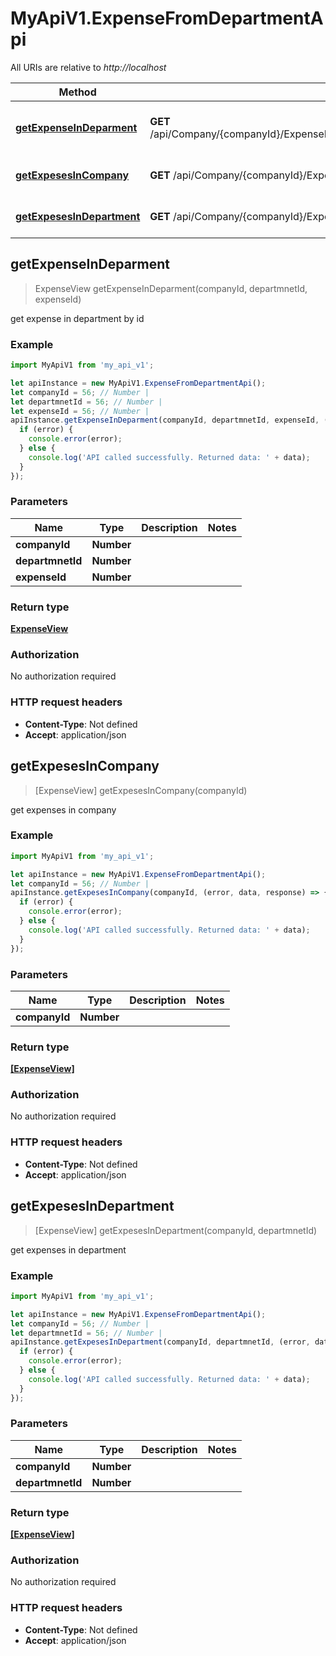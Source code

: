 # MyApiV1.ExpenseFromDepartmentApi

All URIs are relative to *http://localhost*

Method | HTTP request | Description
------------- | ------------- | -------------
[**getExpenseInDeparment**](ExpenseFromDepartmentApi.md#getExpenseInDeparment) | **GET** /api/Company/{companyId}/ExpenseFromDepartment/department/{departmnetId}/{expenseId} | get expense in department by id
[**getExpesesInCompany**](ExpenseFromDepartmentApi.md#getExpesesInCompany) | **GET** /api/Company/{companyId}/ExpenseFromDepartment | get expenses in company
[**getExpesesInDepartment**](ExpenseFromDepartmentApi.md#getExpesesInDepartment) | **GET** /api/Company/{companyId}/ExpenseFromDepartment/department/{departmnetId} | get expenses in department



## getExpenseInDeparment

> ExpenseView getExpenseInDeparment(companyId, departmnetId, expenseId)

get expense in department by id

### Example

```javascript
import MyApiV1 from 'my_api_v1';

let apiInstance = new MyApiV1.ExpenseFromDepartmentApi();
let companyId = 56; // Number | 
let departmnetId = 56; // Number | 
let expenseId = 56; // Number | 
apiInstance.getExpenseInDeparment(companyId, departmnetId, expenseId, (error, data, response) => {
  if (error) {
    console.error(error);
  } else {
    console.log('API called successfully. Returned data: ' + data);
  }
});
```

### Parameters


Name | Type | Description  | Notes
------------- | ------------- | ------------- | -------------
 **companyId** | **Number**|  | 
 **departmnetId** | **Number**|  | 
 **expenseId** | **Number**|  | 

### Return type

[**ExpenseView**](ExpenseView.md)

### Authorization

No authorization required

### HTTP request headers

- **Content-Type**: Not defined
- **Accept**: application/json


## getExpesesInCompany

> [ExpenseView] getExpesesInCompany(companyId)

get expenses in company

### Example

```javascript
import MyApiV1 from 'my_api_v1';

let apiInstance = new MyApiV1.ExpenseFromDepartmentApi();
let companyId = 56; // Number | 
apiInstance.getExpesesInCompany(companyId, (error, data, response) => {
  if (error) {
    console.error(error);
  } else {
    console.log('API called successfully. Returned data: ' + data);
  }
});
```

### Parameters


Name | Type | Description  | Notes
------------- | ------------- | ------------- | -------------
 **companyId** | **Number**|  | 

### Return type

[**[ExpenseView]**](ExpenseView.md)

### Authorization

No authorization required

### HTTP request headers

- **Content-Type**: Not defined
- **Accept**: application/json


## getExpesesInDepartment

> [ExpenseView] getExpesesInDepartment(companyId, departmnetId)

get expenses in department

### Example

```javascript
import MyApiV1 from 'my_api_v1';

let apiInstance = new MyApiV1.ExpenseFromDepartmentApi();
let companyId = 56; // Number | 
let departmnetId = 56; // Number | 
apiInstance.getExpesesInDepartment(companyId, departmnetId, (error, data, response) => {
  if (error) {
    console.error(error);
  } else {
    console.log('API called successfully. Returned data: ' + data);
  }
});
```

### Parameters


Name | Type | Description  | Notes
------------- | ------------- | ------------- | -------------
 **companyId** | **Number**|  | 
 **departmnetId** | **Number**|  | 

### Return type

[**[ExpenseView]**](ExpenseView.md)

### Authorization

No authorization required

### HTTP request headers

- **Content-Type**: Not defined
- **Accept**: application/json

